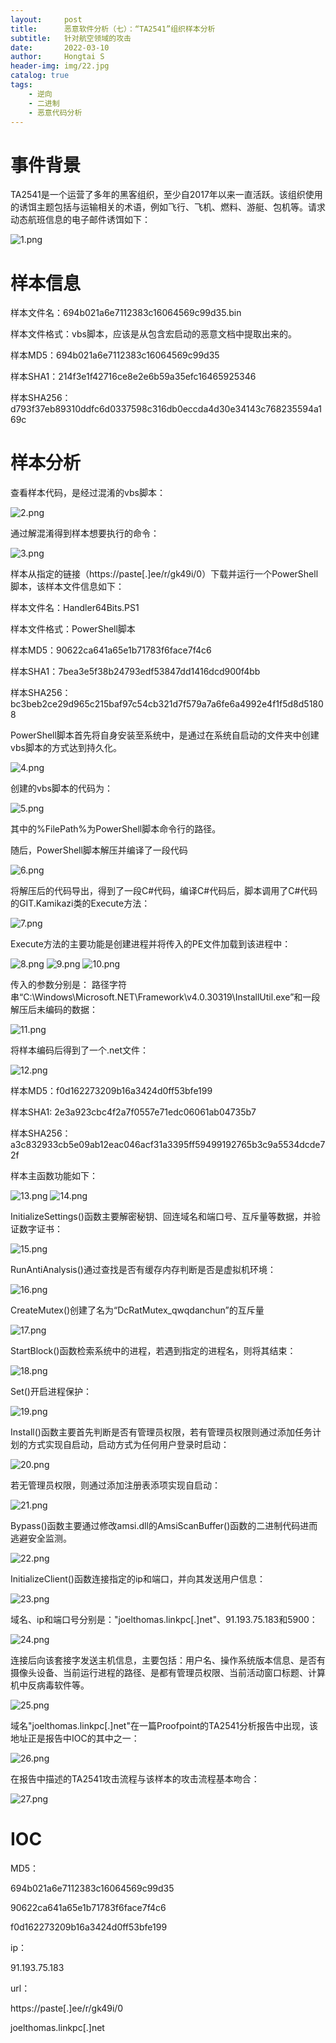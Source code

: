 ```yaml
---
layout:     post
title:      恶意软件分析（七）：“TA2541”组织样本分析
subtitle:   针对航空领域的攻击
date:       2022-03-10
author:     Hongtai S
header-img: img/22.jpg
catalog: true
tags:
    - 逆向
    - 二进制
    - 恶意代码分析
---
```

# 事件背景

TA2541是一个运营了多年的黑客组织，至少自2017年以来一直活跃。该组织使用的诱饵主题包括与运输相关的术语，例如飞行、飞机、燃料、游艇、包机等。请求动态航班信息的电子邮件诱饵如下：

![1.png](https://s2.loli.net/2022/03/10/i7ZF3sqNOSlUHrz.png)

# 样本信息

样本文件名：694b021a6e7112383c16064569c99d35.bin

样本文件格式：vbs脚本，应该是从包含宏启动的恶意文档中提取出来的。

样本MD5：694b021a6e7112383c16064569c99d35

样本SHA1：214f3e1f42716ce8e2e6b59a35efc16465925346

样本SHA256：d793f37eb89310ddfc6d0337598c316db0eccda4d30e34143c768235594a169c

# 样本分析

查看样本代码，是经过混淆的vbs脚本：

![2.png](https://s2.loli.net/2022/03/10/gbr43sPHXKAkENZ.png)

通过解混淆得到样本想要执行的命令：

![3.png](https://s2.loli.net/2022/03/10/xKuvIFydbag4MhT.png)

样本从指定的链接（https://paste[.]ee/r/gk49i/0）下载并运行一个PowerShell脚本，该样本文件信息如下：

样本文件名：Handler64Bits.PS1

样本文件格式：PowerShell脚本

样本MD5：90622ca641a65e1b71783f6face7f4c6

样本SHA1：7bea3e5f38b24793edf53847dd1416dcd900f4bb

样本SHA256：bc3beb2ce29d965c215baf97c54cb321d7f579a7a6fe6a4992e4f1f5d8d51808

PowerShell脚本首先将自身安装至系统中，是通过在系统自启动的文件夹中创建vbs脚本的方式达到持久化。

![4.png](https://s2.loli.net/2022/03/10/Tlx8KqdmCwQegXo.png)

创建的vbs脚本的代码为：

![5.png](https://s2.loli.net/2022/03/10/3SquMQ8gjxX7y4k.png)

其中的%FilePath%为PowerShell脚本命令行的路径。

随后，PowerShell脚本解压并编译了一段代码

![6.png](https://s2.loli.net/2022/03/10/AV8Tvplig7uIZcb.png)

将解压后的代码导出，得到了一段C#代码，编译C#代码后，脚本调用了C#代码的GIT.Kamikazi类的Execute方法：

![7.png](https://s2.loli.net/2022/03/10/GFUVW4JNuZybMT6.png)

Execute方法的主要功能是创建进程并将传入的PE文件加载到该进程中：

![8.png](https://s2.loli.net/2022/03/10/SyCMn67ELdPofYl.png)
![9.png](https://s2.loli.net/2022/03/10/mTFM6EsGfxeK7lW.png)
![10.png](https://s2.loli.net/2022/03/10/bkQNwh7PKt42GHB.png)

传入的参数分别是：
路径字符串“C:\Windows\Microsoft.NET\Framework\v4.0.30319\InstallUtil.exe”和一段解压后未编码的数据：

![11.png](https://s2.loli.net/2022/03/10/yaYOj7rDipcfQoJ.png)

将样本编码后得到了一个.net文件：

![12.png](https://s2.loli.net/2022/03/10/ymBuh4XO5RlZkPf.png)

样本MD5：f0d162273209b16a3424d0ff53bfe199

样本SHA1: 2e3a923cbc4f2a7f0557e71edc06061ab04735b7

样本SHA256：a3c832933cb5e09ab12eac046acf31a3395ff59499192765b3c9a5534dcde72f

样本主函数功能如下：

![13.png](https://s2.loli.net/2022/03/10/mrLZhbBFRw1q8Vj.png)
![14.png](https://s2.loli.net/2022/03/10/kH7pTxuCKzRmXfA.png)

InitializeSettings()函数主要解密秘钥、回连域名和端口号、互斥量等数据，并验证数字证书：

![15.png](https://s2.loli.net/2022/03/10/G8upotV4zFY6iBR.png)

RunAntiAnalysis()通过查找是否有缓存内存判断是否是虚拟机环境：

![16.png](https://s2.loli.net/2022/03/10/GsR98EQaXVuN6Bv.png)

CreateMutex()创建了名为“DcRatMutex_qwqdanchun”的互斥量

![17.png](https://s2.loli.net/2022/03/10/HpeJ9NXPuF1LtGh.png)

StartBlock()函数检索系统中的进程，若遇到指定的进程名，则将其结束：

![18.png](https://s2.loli.net/2022/03/10/T9Jui6woEk3ORAX.png)

Set()开启进程保护：

![19.png](https://s2.loli.net/2022/03/10/vzjBdF9uVhcwQea.png)

Install()函数主要首先判断是否有管理员权限，若有管理员权限则通过添加任务计划的方式实现自启动，启动方式为任何用户登录时启动：

![20.png](https://s2.loli.net/2022/03/10/KDBqZARpyL6XgNk.png)

若无管理员权限，则通过添加注册表添项实现自启动：

![21.png](https://s2.loli.net/2022/03/10/xIJhkHAEGDb9iq3.png)

Bypass()函数主要通过修改amsi.dll的AmsiScanBuffer()函数的二进制代码进而逃避安全监测。

![22.png](https://s2.loli.net/2022/03/10/eUmdi2CAMJ5LHTB.png)

InitializeClient()函数连接指定的ip和端口，并向其发送用户信息：

![23.png](https://s2.loli.net/2022/03/10/sjS6FzUAl8wtn4P.png)

域名、ip和端口号分别是："joelthomas.linkpc[.]net"、91.193.75.183和5900：

![24.png](https://s2.loli.net/2022/03/10/CVzb9jIm5qDRPwd.png)

连接后向该套接字发送主机信息，主要包括：用户名、操作系统版本信息、是否有摄像头设备、当前运行进程的路径、是都有管理员权限、当前活动窗口标题、计算机中反病毒软件等。

![25.png](https://s2.loli.net/2022/03/10/aMXPC1VieTwlY26.png)

域名"joelthomas.linkpc[.]net"在一篇Proofpoint的TA2541分析报告中出现，该地址正是报告中IOC的其中之一：

![26.png](https://s2.loli.net/2022/03/10/MtHC4Lil1mjnxqy.png)

在报告中描述的TA2541攻击流程与该样本的攻击流程基本吻合：

![27.png](https://s2.loli.net/2022/03/10/16mEPnfACu9Lswb.png)

# IOC

MD5：

694b021a6e7112383c16064569c99d35

90622ca641a65e1b71783f6face7f4c6

f0d162273209b16a3424d0ff53bfe199

ip：

91.193.75.183

url：

https://paste[.]ee/r/gk49i/0

joelthomas.linkpc[.]net
